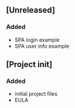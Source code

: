 ## [Unreleased]
### Added
- SPA login example
- SPA user info example 

## [Project init]
### Added
- initial project files
- EULA 